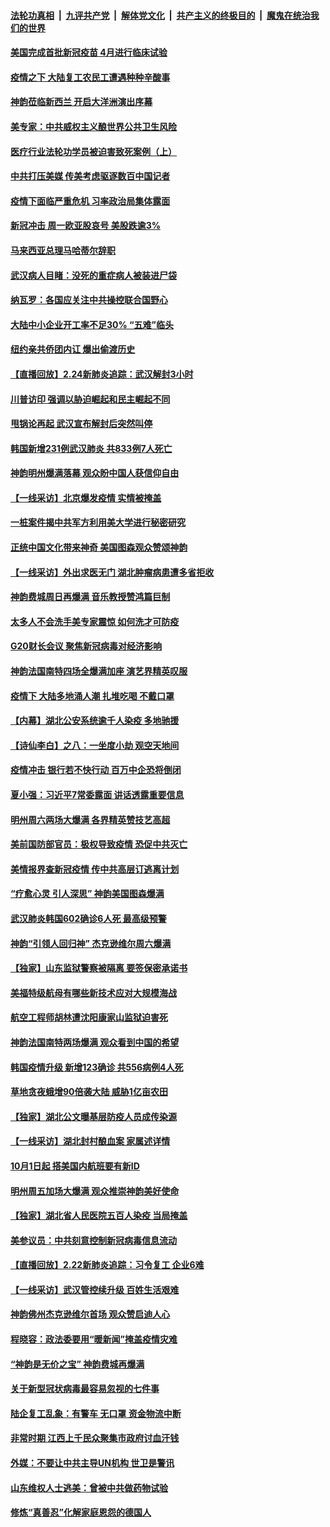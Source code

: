 ####  [法轮功真相](../../../../basic/blob/master/README.md?t=02251726) &nbsp;|&nbsp; [九评共产党](../../../../9ping.md/blob/master/README.md?t=02251726) &nbsp;|&nbsp; [解体党文化](../../../../jtdwh.md/blob/master/README.md?t=02251726)  &nbsp;|&nbsp; [共产主义的终极目的](../../../../gczydzjmd.md/blob/master/README.md?t=02251726) &nbsp;|&nbsp; [魔鬼在统治我们的世界](../../../../mgztzwmdsj.md/blob/master/README.md?t=02251726) 

#### [美国完成首批新冠疫苗 4月进行临床试验](../pages/nf4514/n11893526.md?t=02251726) 

#### [疫情之下 大陆复工农民工遭遇种种辛酸事](../pages/nf4514/n11893150.md?t=02251726) 

#### [神韵莅临新西兰 开启大洋洲演出序幕](../pages/nf4514/n11893497.md?t=02251726) 

#### [美专家：中共威权主义酿世界公共卫生风险](../pages/nf4514/n11893474.md?t=02251726) 

#### [医疗行业法轮功学员被迫害致死案例（上）](../pages/nf4514/n11883051.md?t=02251726) 

#### [中共打压美媒 传美考虑驱逐数百中国记者](../pages/nf4514/n11893178.md?t=02251726) 

#### [疫情下面临严重危机  习率政治局集体露面](../pages/nf4514/n11893305.md?t=02251726) 

#### [新冠冲击 周一欧亚股哀号 美股跌逾3%](../pages/nf4514/n11892648.md?t=02251726) 

#### [马来西亚总理马哈蒂尔辞职](../pages/nf4514/n11892792.md?t=02251726) 

#### [武汉病人目睹：没死的重症病人被装进尸袋](../pages/nf4514/n11892728.md?t=02251726) 

#### [纳瓦罗：各国应关注中共操控联合国野心](../pages/nf4514/n11892856.md?t=02251726) 

#### [大陆中小企业开工率不足30% “五难”临头](../pages/nf4514/n11892702.md?t=02251726) 

#### [纽约亲共侨团内讧 爆出偷渡历史](../pages/nf4514/n11891235.md?t=02251726) 

#### [【直播回放】2.24新肺炎追踪：武汉解封3小时](../pages/nf4514/n11892242.md?t=02251726) 

#### [川普访印 强调以胁迫崛起和民主崛起不同](../pages/nf4514/n11891855.md?t=02251726) 

#### [甩锅论再起 武汉宣布解封后突然叫停](../pages/nf4514/n11891989.md?t=02251726) 

#### [韩国新增231例武汉肺炎 共833例7人死亡](../pages/nf4514/n11891919.md?t=02251726) 

#### [神韵明州爆满落幕 观众盼中国人获信仰自由](../pages/nf4514/n11891826.md?t=02251726) 

#### [【一线采访】北京爆发疫情 实情被掩盖](../pages/nf4514/n11891627.md?t=02251726) 

#### [一桩案件揭中共军方利用美大学进行秘密研究](../pages/nf4514/n11891206.md?t=02251726) 

#### [正统中国文化带来神奇 美国图森观众赞颂神韵](../pages/nf4514/n11891434.md?t=02251726) 

#### [【一线采访】外出求医无门 湖北肿瘤病患遭多省拒收](../pages/nf4514/n11891119.md?t=02251726) 

#### [神韵费城周日再爆满 音乐教授赞鸿篇巨制](../pages/nf4514/n11890995.md?t=02251726) 

#### [太多人不会洗手美专家震惊 如何洗才可防疫](../pages/nf4514/n11875866.md?t=02251726) 

#### [G20财长会议 聚焦新冠病毒对经济影响](../pages/nf4514/n11890400.md?t=02251726) 

#### [神韵法国南特四场全爆满加座 演艺界精英叹服](../pages/nf4514/n11890586.md?t=02251726) 

#### [疫情下 大陆多地涌人潮 扎堆吃喝 不戴口罩](../pages/nf4514/n11890199.md?t=02251726) 

#### [【内幕】湖北公安系统逾千人染疫 多地驰援](../pages/nf4514/n11888526.md?t=02251726) 

#### [【诗仙李白】之八：一坐度小劫 观空天地间](../pages/nf4514/n11880859.md?t=02251726) 

#### [疫情冲击 银行若不快行动 百万中企恐将倒闭](../pages/nf4514/n11890255.md?t=02251726) 

#### [夏小强：习近平7常委露面 讲话透露重要信息](../pages/nf4514/n11890133.md?t=02251726) 

#### [明州周六两场大爆满 各界精英赞技艺高超](../pages/nf4514/n11890029.md?t=02251726) 

#### [美前国防部官员：极权导致疫情 恐促中共灭亡](../pages/nf4514/n11889092.md?t=02251726) 

#### [美情报界查新冠疫情 传中共高层订逃离计划](../pages/nf4514/n11888161.md?t=02251726) 

#### [“疗愈心灵 引人深思” 神韵美国图森爆满](../pages/nf4514/n11889889.md?t=02251726) 

#### [武汉肺炎韩国602确诊6人死 最高级预警](../pages/nf4514/n11889715.md?t=02251726) 

#### [神韵“引领人回归神” 杰克逊维尔周六爆满](../pages/nf4514/n11889630.md?t=02251726) 

#### [【独家】山东监狱警察被隔离 要签保密承诺书](../pages/nf4514/n11889454.md?t=02251726) 

#### [美福特级航母有哪些新技术应对大规模海战](../pages/nf4514/n11882087.md?t=02251726) 

#### [航空工程师胡林遭沈阳康家山监狱迫害死](../pages/nf4514/n11888407.md?t=02251726) 

#### [神韵法国南特两场爆满 观众看到中国的希望](../pages/nf4514/n11888918.md?t=02251726) 

#### [韩国疫情升级 新增123确诊 共556病例4人死](../pages/nf4514/n11888882.md?t=02251726) 

#### [草地贪夜蛾增90倍袭大陆 威胁1亿亩农田](../pages/nf4514/n11888493.md?t=02251726) 

#### [【独家】湖北公文曝基层防疫人员成传染源](../pages/nf4514/n11887125.md?t=02251726) 

#### [【一线采访】湖北封村酿血案 家属述详情](../pages/nf4514/n11888368.md?t=02251726) 

#### [10月1日起 搭美国内航班要有新ID](../pages/nf4514/n11888243.md?t=02251726) 

#### [明州周五加场大爆满 观众推崇神韵美好使命](../pages/nf4514/n11888062.md?t=02251726) 

#### [【独家】湖北省人民医院五百人染疫 当局掩盖](../pages/nf4514/n11888080.md?t=02251726) 

#### [美参议员：中共刻意控制新冠病毒信息流动](../pages/nf4514/n11887949.md?t=02251726) 

#### [【直播回放】2.22新肺炎追踪：习令复工 企业6难](../pages/nf4514/n11887888.md?t=02251726) 

#### [【一线采访】武汉管控续升级 百姓生活艰难](../pages/nf4514/n11886970.md?t=02251726) 

#### [神韵佛州杰克逊维尔首场 观众赞启迪人心](../pages/nf4514/n11887811.md?t=02251726) 

#### [程晓容：政法委要用“暖新闻”掩盖疫情灾难](../pages/nf4514/n11887567.md?t=02251726) 

#### [“神韵是无价之宝” 神韵费城再爆满](../pages/nf4514/n11887726.md?t=02251726) 

#### [关于新型冠状病毒最容易忽视的七件事](../pages/nf4514/n11886753.md?t=02251726) 

#### [陆企复工乱象：有警车 无口罩 资金物流中断](../pages/nf4514/n11886914.md?t=02251726) 

#### [非常时期 江西上千民众聚集市政府讨血汗钱](../pages/nf4514/n11886708.md?t=02251726) 

#### [外媒：不要让中共主导UN机构 世卫是警讯](../pages/nf4514/n11886401.md?t=02251726) 

#### [山东维权人士逃美：曾被中共做药物试验](../pages/nf4514/n11884557.md?t=02251726) 

#### [修炼“真善忍”化解家庭恩怨的德国人](../pages/nf4514/n11886559.md?t=02251726) 

